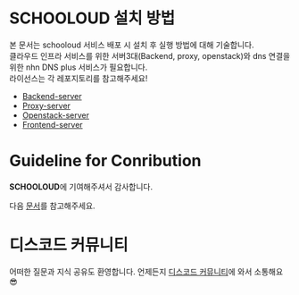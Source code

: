 # SCHOOLOUD 설치 방법

본 문서는 schooloud 서비스 배포 시 설치 후 실행 방법에 대해 기술합니다.<br>
클라우드 인프라 서비스를 위한 서버3대(Backend, proxy, openstack)와 dns 연결을 위한 nhn DNS plus 서비스가 필요합니다.<br>
라이선스는 각 레포지토리를 참고해주세요!

- <a href="profile/INSTALL_BE.md">Backend-server</a>
- <a href="profile/INSTALL_PROXY.md">Proxy-server</a>
- <a href="profile/INSTALL_OPENSTACK.md">Openstack-server</a>
- <a href="profile/INSTALL_FE.md">Frontend-server</a>

# Guideline for Conribution

**SCHOOLOUD**에 기여해주셔서 감사합니다.

다음 [문서](https://github.com/schooloud/guideline_for_contribution)를 참고해주세요.

# 디스코드 커뮤니티
어떠한 질문과 지식 공유도 환영합니다.
언제든지 [디스코드 커뮤니티](https://discord.gg/B6GZwvVE)에 와서 소통해요😎
